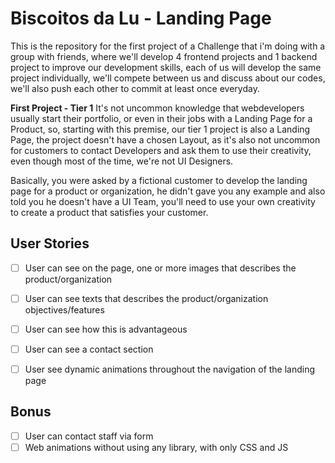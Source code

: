 # Biscoitos da Lu - Landing Page

This is the repository for the first project of a Challenge that i'm doing with a group with friends, where we'll develop 4 frontend projects and 1 backend project to improve our development skills, each of us will develop the same project individually, we'll compete between us and discuss about our codes, we'll also push each other to commit at least once everyday.

**First Project - Tier 1**
It's not uncommon knowledge that webdevelopers usually start their portfolio, or even in their jobs with a Landing Page for a Product, so, starting with this premise, our tier 1 project is also a Landing Page, the project doesn't have a chosen Layout, as it's also not uncommon for customers to contact Developers and ask them to use their creativity, even though most of the time, we're not UI Designers.

Basically, you were asked by a fictional customer to develop the landing page for a product or organization, he didn't gave you any example and also told you he doesn't have a UI Team, you'll need to use your own creativity to create a product that satisfies your customer.

## User Stories

- [ ] User can see on the page, one or more images that describes the product/organization

- [ ] User can see texts that describes the product/organization objectives/features

- [ ] User can see how this is advantageous

- [ ] User can see a contact section

- [ ] User see dynamic animations throughout the navigation of the landing page

## Bonus

- [ ] User can contact staff via form
- [ ] Web animations without using any library, with only CSS and JS
